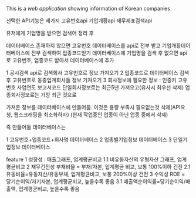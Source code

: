 This is a *web application* showing information of Korean companies.



선택한 API기능은 세가지
고유번호api
기업개황api
재무제표검색api

유저에게 기업명을 받으면
검색어 정리 후

데이터베이스 존재하지 않으면 고유번호 데이터베이스를 api로 전부 받고 기업개황데이터베이스에 전부 검색하여 업종코드얻기
데이터베이스에 기업명을 검색 후 없으면 api로 고유번호, 업종코드 받아서 데이터베이스에 추가

1 공시검색 api로 검색회사 고유번호로 정보 가져오기
2 업종코드로 데이터베이스 검색 후 고유번호로 동종업계회사들 정보 가져오기
3 회사정보에 필요한 정보 : 인증키 고유번호 사업연도 보고서코드
단일회사정보로는 최근5년 가져오고(유사시 최우선 삭제)
업종회사정보로는 가장 최근 것으로

가져온 정보를 데이터베이스에 만들어둠. 이것은 용량 부족시 필요없는것 삭제(API요청, 웹스크래핑을 최소화하자)
(현재 작업중인 업종이 아닌 업종 중에서 삭제)

즉 만들어둘 데이터베이스는

1 고유번호+업종코드+회사명 데이터베이스
2 업종별기업정보 데이터베이스
3 단일기업정보 데이터베이스

feature
1 성장성 : 매출그래프, 업계평균비교
1.1 비유동자산의 유형자산 그래프, 업계평균비교
2 재무건전성
부채비율 = 부채/자본, 업계평균 비교, 보통 100%이하 건전
2.1 유동비율=유동자산/유동부채, 업계평균비교, 보통 200%이상 건전
3 수익성
ROE = 당기순이익/자기자본, 업계평균비교, 높을수록 좋음
3.1 매출액순이익률=당기순이익/매출액, 업계평균비교, 높을수록 좋음
	
